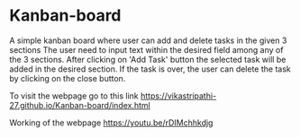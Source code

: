 # Kanban-board
A simple kanban board where user can add and delete tasks in the given 3 sections
The user need to input text within the desired field among any of the 3 sections.
After clicking on 'Add Task' button the selected task will be added in the desired section.
If the task is over, the user can delete the task by clicking on the close button.

To visit the webpage go to this link
https://vikastripathi-27.github.io/Kanban-board/index.html

Working of the webpage
https://youtu.be/rDIMchhkdjg
